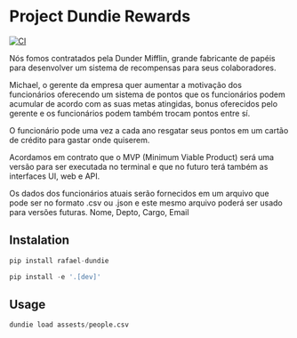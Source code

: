 # Project Dundie Rewards

[![CI](https://github.com/rafaelhfreitas/dundie-rewards/actions/workflows/main.yml/badge.svg)](https://github.com/rafaelhfreitas/dundie-rewards/actions/workflows/main.yml)


Nós fomos contratados pela Dunder Mifflin, grande fabricante de papéis para desenvolver um sistema de recompensas para seus colaboradores.

Michael, o gerente da empresa quer aumentar a motivação dos funcionários oferecendo um sistema de pontos que os funcionários podem acumular de acordo com as suas metas atingidas, bonus oferecidos pelo gerente e os funcionários podem também trocam pontos entre sí.

O funcionário pode uma vez a cada ano resgatar seus pontos em um cartão de crédito para gastar onde quiserem.

Acordamos em contrato que o MVP (Minimum Viable Product) será uma versão para ser executada no terminal e que no futuro terá também as interfaces UI, web e API.

Os dados dos funcionários atuais serão fornecidos em um arquivo que pode ser no formato .csv ou .json e este mesmo arquivo poderá ser usado para versões futuras. Nome, Depto, Cargo, Email


## Instalation

```py
pip install rafael-dundie
```

```py
pip install -e '.[dev]'
```



## Usage

```py
dundie load assests/people.csv  

```
